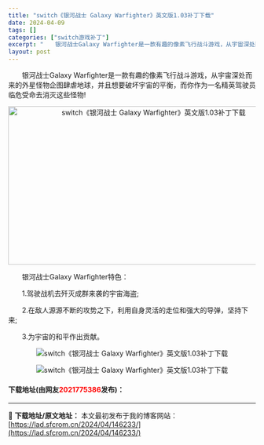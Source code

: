 ```yaml
---
title: "switch《银河战士 Galaxy Warfighter》英文版1.03补丁下载"
date: 2024-04-09
tags: []
categories: ["switch游戏补丁"]
excerpt: "　　银河战士Galaxy Warfighter是一款有趣的像素飞行战斗游戏，从宇宙深处而来的外星怪物企图肆虐地球，并且想要破坏宇宙的平衡，而你作为一名精英驾驶员临危受命去消灭这些怪物! 　　银河战士Galaxy Warfighter特色： 　　1.驾驶战机去歼灭成群来袭的宇宙海盗; 　　2.在敌人源&hellip;"
layout: post
---
```


 <p>　　银河战士Galaxy Warfighter是一款有趣的像素飞行战斗游戏，从宇宙深处而来的外星怪物企图肆虐地球，并且想要破坏宇宙的平衡，而你作为一名精英驾驶员临危受命去消灭这些怪物!</p> <p style="text-align: center;"><img src="https://lad.sfcrom.cn/wp-content/uploads/2024/04/20240409_6615262a8bf71.webp" style="width: 576px; height: 323px;" alt="switch《银河战士 Galaxy Warfighter》英文版1.03补丁下载" /></p> <p>　　银河战士Galaxy Warfighter特色：</p> <p>　　1.驾驶战机去歼灭成群来袭的宇宙海盗;</p> <p>　　2.在敌人源源不断的攻势之下，利用自身灵活的走位和强大的导弹，坚持下来;</p> <p>　　3.为宇宙的和平作出贡献。</p> <p align="center"><img border="0" src="https://lad.sfcrom.cn/wp-content/uploads/2024/04/20240409_6615262ae68d7.webp" alt="switch《银河战士 Galaxy Warfighter》英文版1.03补丁下载" /></p> <p align="center"><img border="0" src="https://lad.sfcrom.cn/wp-content/uploads/2024/04/20240409_6615262b57000.webp" alt="switch《银河战士 Galaxy Warfighter》英文版1.03补丁下载" /></p> <p><h4>下载地址(由网友<font color="red">2021775386</font>发布)：</h4></p> 

---
📖 **下载地址/原文地址：** 本文最初发布于我的博客网站：[https://lad.sfcrom.cn/2024/04/146233/](https://lad.sfcrom.cn/2024/04/146233/)
